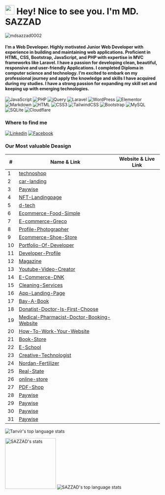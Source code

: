 <h1><img src="https://emojis.slackmojis.com/emojis/images/1531849430/4246/blob-sunglasses.gif?1531849430" width="30"/> Hey! Nice to see you. I'm MD. SAZZAD</h1>

<p align="left"> <img src="https://komarev.com/ghpvc/?username=mdsazzad0002&label=Profile%20views&color=0e75b6&style=flat" alt="mdsazzad0002" /> </p>

#### I’m a Web Developer. Highly motivated Junior Web Developer with experience in building and maintaining web applications. Proficient in HTML, CSS, Bootstrap, JavaScript, and PHP with expertise in MVC frameworks like Laravel. I have a passion for developing clean, beautiful, responsive and user-friendly Applications. I completed Diploma in computer science and technology. I’m excited to embark on my professional journey and apply the knowledge and skills I have acquired during my studies. I have a strong passion for expanding my skill set and keeping up with emerging technologies.

![JavaScript](https://img.shields.io/badge/JavaScript-F7DF1E?style=flat-square&logo=javascript&logoColor=black)
![PHP](https://img.shields.io/badge/PHP-777BB4?style=flat-square&logo=php&logoColor=white)
![jQuery](https://img.shields.io/badge/jQuery-0769AD?style=flat-square&logo=jquery&logoColor=white)
![Laravel](https://img.shields.io/badge/Laravel-FF2D20?style=flat-square&logo=laravel&logoColor=white)
![WordPress](https://img.shields.io/badge/Wordpress-21759B?style=flat-square&logo=wordpress&logoColor=white)
![Elementor](https://img.shields.io/badge/Elementor-9146FF?style=flat-square&logo=elementor&logoColor=white)
![Markdown](https://img.shields.io/badge/Markdown-000000?style=flat-square&logo=markdown&logoColor=white)
![HTML](https://img.shields.io/badge/HTML5-E34F26?style=flat-square&logo=html5&logoColor=white)
![CSS3](https://img.shields.io/badge/CSS3-1572B6?style=flat-square&logo=css3&logoColor=white)
![TailwindCSS](https://img.shields.io/badge/Tailwind_CSS-38B2AC?style=flat-square&logo=tailwind-css&logoColor=white)
![Bootstrap](https://img.shields.io/badge/Bootstrap-563D7C?style=flat-square&logo=bootstrap&logoColor=white)
![MySQL](https://img.shields.io/badge/MySQL-005C84?style=flat-square&logo=mysql&logoColor=white)
![SQLite](https://img.shields.io/badge/SQLite-07405E?style=flat-square&logo=sqlite&logoColor=white)
![Cloudflare](https://img.shields.io/badge/Cloudflare-F38020?style=flat-square&logo=Cloudflare&logoColor=white)

### Where to find me

[![Linkedin](https://img.shields.io/badge/LinkedIn-0077B5?style=flat-square&logo=linkedin&logoColor=white)](https://www.linkedin.com/in/dengrweb1/) 
[![Facebook](https://img.shields.io/badge/Facebook-1877F2?style=flat-square&logo=facebook&logoColor=white)](https://facebook.com/mdsazzad0002)

### Our Most valuable Deasign

|#|Name & Link|Website & Live Link|
|--|------|------|
|1|[technoshop](https://github.com/mdsazzad0002/technoshop)||
|2|[car-landing](https://github.com/mdsazzad0002/car-landing)||
|3|[Paywise](https://github.com/mdsazzad0002/Paywise)||
|4|[NFT-Landingpage](https://github.com/mdsazzad0002/NFT-Landingpage)||
|5|[d-tech](https://github.com/mdsazzad0002/d-tech)||
|6|[Ecommerce-Food-Simple](https://github.com/mdsazzad0002/Ecommerce-Food-Simple)||
|7|[E-commerce-Greco](https://github.com/mdsazzad0002/E-commerce-Greco)||
|8|[Profile-Photographer](https://github.com/mdsazzad0002/Profile-Photographer)||
|9|[Ecommerce-Shoe-Store](https://github.com/mdsazzad0002/Ecommerce-Shoe-Store)||
|10|[Portfolio-Of-Developer](https://github.com/mdsazzad0002/Portfolio-Of-Developer)||
|11|[Developer-Profile](https://github.com/mdsazzad0002/Developer-Profile)||
|12|[Magazine](https://github.com/mdsazzad0002/Magazine)||
|13|[Youtube-Video-Creator](https://github.com/mdsazzad0002/Youtube-Video-Creator)||
|14|[E-Commerce-DNK](https://github.com/mdsazzad0002/E-Commerce-DNK)||
|15|[Cleaning-Services](https://github.com/mdsazzad0002/Cleaning-Services)||
|16|[App-Landing-Page](https://github.com/mdsazzad0002/App-Landing-Page)||
|17|[Bay-A-Book](https://github.com/mdsazzad0002/Bay-A-Book)||
|18|[Donatist-Doctor-Is-First-Choose](https://github.com/mdsazzad0002/Donatist-Doctor-Is-First-Choose)||
|19|[Medical-Pharmacist-Doctor-Booking-Website](https://github.com/mdsazzad0002/Medical-Pharmacist-Doctor-Booking-Website)||
|20|[How-To-Work-Your-Website](https://github.com/mdsazzad0002/How-To-Work-Your-Website)||
|21|[Book-Store](https://github.com/mdsazzad0002/Book-Store)||
|22|[E-School](https://github.com/mdsazzad0002/E-School)||
|23|[Creative-Technologist](https://github.com/mdsazzad0002/Creative-Technologist)||
|24|[Nordan-Fertilizer](https://github.com/mdsazzad0002/Nordan-Fertilizer)||
|25|[Real-State](https://github.com/mdsazzad0002/Real-State)||
|26|[online-store](https://github.com/mdsazzad0002/online-store)||
|27|[PDF-Shop](https://github.com/mdsazzad0002/PDF-Shop)||
|28|[Paywise](https://github.com/mdsazzad0002/Paywise)||
|29|[Paywise](https://github.com/mdsazzad0002/Paywise)||
|30|[Paywise](https://github.com/mdsazzad0002/Paywise)||
|31|[Paywise](https://github.com/mdsazzad0002/Paywise)||


  <img src="https://github-readme-activity-graph.vercel.app/graph?username=mdsazzad0002&bg_color=000000&color=0f7cf0&line=0b71d0&point=ffffff&area=true&hide_border=true" alt="Tanvir's top language stats" />










<p align="" >
    <img height="165"  src="https://github-readme-stats.vercel.app/api?username=mdsazzad0002&count_private=true&include_all_commits=true&theme=tokyonight" alt="SAZZAD's stats" />
    <img  src="https://github-readme-stats.vercel.app/api/top-langs/?username=mdsazzad0002&layout=compact&theme=tokyonight" alt="SAZZAD's top language stats" />

</p>


